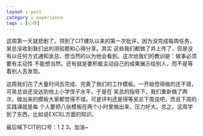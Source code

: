 ```yaml
---
layout : post
category : experience
tags : [心得]
---
```

   这周第一天就悲剧了，领到了CIT建队以来的第一次批评，因为没完成每周任务，吴总没收到我们出的测验题和心得分享。其实
这些我们都做了并上传了，但是没有以任何方式通知吴总，想当然的以为他会看到。这次给我们的教训是：做事必须要有主动性
不能想当然。还有就是要积极主动自己的成果展示给别人，而不是等着别人去发现。		

   这周我们花了大量时间去完成、完善了我们的工作模板。一开始觉得做的还不错，可吴总说还没达到他上小学侄子水平。于是在
吴总的指导下，我们重新做了两次，做出来的模板大家都觉得不错。可是评判还是得等吴总下周说吧，而且下周的实践课就是每
个人要把八张模板在两个小时里做出来，压力好大。总之，这周学到了东西，比如说EXCEL方面的知识。		

   最后喊下CIT的口号：1 2 3，加油~		

